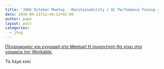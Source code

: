```yaml
---
title: 'JHUG October Meetup - Maintainability / GC Perfomance Tuning - 4 Oct'
date: 2016-09-21T12:44:13+02:00
author: papo
layout: post
categories:
  - jhug
---
```

[Πληροφορίες και εγγραφή στο Meetup! Η συναντηση θα γίνει στα γραφεία της Workable.](https://www.meetup.com/Java-Hellenic-User-Group/events/234290199/)

Τα λέμε εκεί